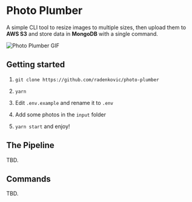 # Photo Plumber

A simple CLI tool to resize images to multiple sizes, then upload them to __AWS S3__ and store data in __MongoDB__ with a single command.


![Photo Plumber GIF](https://i.imgur.com/tAfeY9S.gif)


## Getting started


1. `git clone https://github.com/radenkovic/photo-plumber`

2. `yarn`

3. Edit `.env.example` and rename it to `.env`

4. Add some photos in the `input` folder

5. `yarn start` and enjoy!

## The Pipeline

TBD. 

## Commands

TBD.
